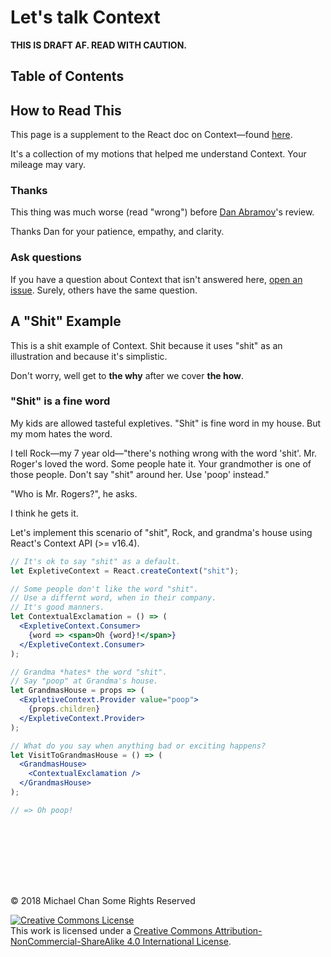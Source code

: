 # Let's talk Context

**THIS IS DRAFT AF. READ WITH CAUTION.**

## Table of Contents

## How to Read This

This page is a supplement to the React doc on Context—found [here](https://reactjs.org/docs/context.html).

It's a collection of my motions that helped me understand Context.
Your mileage may vary.

### Thanks

This thing was much worse (read "wrong") before [Dan Abramov](https://twitter.com/dan_abramov/)'s review.

Thanks Dan for your patience, empathy, and clarity.

### Ask questions

If you have a question about Context that isn't answered here, [open an issue](https://github.com/learnreact/reactcontext.com).
Surely, others have the same question.

## A "Shit" Example

This is a shit example of Context.
Shit because it uses "shit" as an illustration and because it's simplistic.

Don't worry, well get to **the why** after we cover **the how**.

### "Shit" is a fine word

My kids are allowed tasteful expletives.
"Shit" is fine word in my house.
But my mom hates the word.

I tell Rock—my 7 year old—"there's nothing wrong with the word 'shit'.
Mr. Roger's loved the word.
Some people hate it.
Your grandmother is one of those people.
Don't say "shit" around her.
Use 'poop' instead."

"Who is Mr. Rogers?", he asks.

I think he gets it.

Let's implement this scenario of "shit", Rock, and grandma's house using React's Context API (>= v16.4).

```jsx
// It's ok to say "shit" as a default.
let ExpletiveContext = React.createContext("shit");

// Some people don't like the word "shit".
// Use a differnt word, when in their company.
// It's good manners.
let ContextualExclamation = () => (
  <ExpletiveContext.Consumer>
    {word => <span>Oh {word}!</span>}
  </ExpletiveContext.Consumer>
);

// Grandma *hates* the word "shit".
// Say "poop" at Grandma's house.
let GrandmasHouse = props => (
  <ExpletiveContext.Provider value="poop">
    {props.children}
  </ExpletiveContext.Provider>
);

// What do you say when anything bad or exciting happens?
let VisitToGrandmasHouse = () => (
  <GrandmasHouse>
    <ContextualExclamation />
  </GrandmasHouse>
);

// => Oh poop!
```
<div style="margin-bottom: 8rem"></div>

&copy; 2018 Michael Chan Some Rights Reserved

<a rel="license" href="http://creativecommons.org/licenses/by-nc-sa/4.0/"><img alt="Creative Commons License" style="border-width:0" src="https://i.creativecommons.org/l/by-nc-sa/4.0/88x31.png" /></a><br />This work is licensed under a <a rel="license" href="http://creativecommons.org/licenses/by-nc-sa/4.0/">Creative Commons Attribution-NonCommercial-ShareAlike 4.0 International License</a>.

